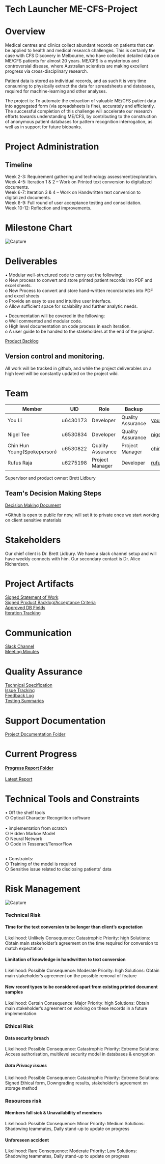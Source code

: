 # Tech Launcher ME-CFS-Project

# Overview

Medical centres and clinics collect abundant records on patients that can be applied to health and medical research challenges. This is certainly the case with CFS Discovery in Melbourne, who have collected detailed data on ME/CFS patients for almost 20 years. ME/CFS is a mysterious and controversial disease, where Australian scientists are making excellent progress via cross-disciplinary research.

Patient data is stored as individual records, and as such it is very time consuming to physically extract the data for spreadsheets and databases, required for machine-learning and other analyses.

The project is: To automate the extraction of valuable ME/CFS patient data into aggregated form (via spreadsheets is fine), accurately and efficiently. The successful completion of this challenge will accelerate our research efforts towards understanding ME/CFS, by contributing to the construction of anonymous patient databases for pattern recognition interrogation, as well as in support for future biobanks.

# Project Administration
## Timeline
Week 2-3: Requirement gathering and technology assessment/exploration. <br />
Week 4-5: Iteration 1 & 2 – Work on Printed text conversion to digitalized documents.<br />
Week 6-7: Iteration 3 & 4 – Work on Handwritten text conversion to digitalized documents.<br />
Week 8-9: Full round of user acceptance testing and consolidation.<br />
Week 10-12: Reflection and improvements.<br />

# Milestone Chart  
![Capture](https://github.com/u6530822/ME-CFS-Project/blob/master/milestone.PNG)

# Deliverables
•	Modular well-structured code to carry out the following:<br />
o	New process to convert and store printed patient records into PDF and excel sheets. <br />
o	New Process to convert and store hand-written records/notes into PDF and excel sheets<br />
o	Provide an easy to use and intuitive user interface. <br />
o	Allow sufficient space for scalability and further analytic needs. <br />

•	Documentation will be covered in the following:<br />
o	Well commented and modular code. <br />
o	High level documentation on code process in each iteration. <br />
o	A user guide to be handed to the stakeholders at the end of the project.<br />

[Product Backlog](https://drive.google.com/open?id=154SpNfr9QrG_j6Xw1HOSoIcJ5UUipYOH)<br />

## Version control and monitoring.<br />
All work will be tracked in github, and while the project deliverables on a high level will be constantly updated on the project wiki. <br />

# Team
|Member| UID|	Role|	Backup|	Email|
| --- | --- | --- | --- | --- |
|You Li|u6430173|Developer| 	Quality Assurance|	you.li@anu.edu.au|
|Nigel Tee|u6530834|Developer|	Quality Assurance|	nigel.tee@anu.edu.au|
|Chin Hun Young(Spokeperson)|u6530822|Quality Assurance|	Project Manager|	chin.young@anu.edu.au|
|Rufus Raja|u6275198	|Project Manager|	Developer|	rufus.raja@anu.edu.au|

Supervisor and product owner: Brett Lidbury  

## Team's Decision Making Steps
[Decision Making Document](https://drive.google.com/open?id=1iuMgKuiV72ic6ZybAdhszDJW5QMlwO6K)<br />

*Github is open to public for now, will set it to private once we start working on client sensitive materials

# Stakeholders
Our chief client is Dr. Brett Lidbury. We have a slack channel setup and will have weekly connects with him. Our secondary contact is Dr. Alice Richardson. 

# Project Artifacts
[Signed Statement of Work](https://docs.google.com/document/d/1eFEJfMPe0xbD6Jfw6KpZf4wzqcFAI8vjizMkaUJH-Dk/edit?usp=sharing)<br />
[Signed Product Backlog/Acceptance Criteria](https://drive.google.com/open?id=154SpNfr9QrG_j6Xw1HOSoIcJ5UUipYOH)<br />
[Approved DB Fields](https://drive.google.com/file/d/1NbsGXRXQ0QnQ8ItyiEVDQO5VlD8_Rv8t/view?usp=sharing)<br />
[Iteration Tracking](https://drive.google.com/drive/u/1/folders/1c-zunhc9ArRkqTRCivM0X3Kt2iIH-1Nx)<br />

# Communication 
[Slack Channel](https://mecfs-workspace.slack.com/messages/CGPA6LS90/)<br />
[Meeting Minutes](https://drive.google.com/open?id=1PdPVHMijHiBvzMBqYQPptPX4WbBsXGjE)<br />

# Quality Assurance
[Technical Specification](https://drive.google.com/file/d/1xuPRZXNygvWiQU0BOwUbPlI6k1vXGzfA/view?usp=sharing)<br />
[Issue Tracking](https://github.com/u6530822/ME-CFS-Project/issues)<br />
[Feedback Log](https://drive.google.com/open?id=15BJ5XNeOg506WVSW6oJ9KiIewVI6bu0y)<br />
[Testing Summaries](https://drive.google.com/open?id=1GlXRLAL1TPeR7_wVfNAkTnE9Sw4SnoZHDcEf3BC4tjs)<br />

# Support Documentation
[Project Documentation Folder](https://drive.google.com/open?id=1fHtWXQIDxyIFErwrestoyBETrUFVW-Yq)<br />

# Current Progress
#### [Progress Report Folder](https://drive.google.com/drive/u/1/folders/1_xgkb4bs7dScdkAQv_ZJaXaIq126nBvf)<br />
[Latest Report](https://drive.google.com/open?id=1JB9lKHz7MoSZC59oYe-F8u0W19tvWBaK)<br />

# Technical Tools and Constraints
•	Off the shelf tools<br />
  ○ Optical Character Recognition software <br />
<br />
•	implementation from scratch<br />
  ○ Hidden Markov Model<br />
  ○ Neural Network<br />
  ○ Code in Tesseract/TensorFlow<br />
<br />

•	Constraints:<br />
  ○ Training of the model is required<br />
  ○ Sensitive issue related to disclosing patients' data<br />
  
  # Risk Management
  
  ![Capture](https://github.com/u6530822/ME-CFS-Project/blob/master/risk_list.PNG)
  
### Technical Risk
#### Time for the text conversion to be longer than client’s expectation
Likelihood: Unlikely
Consequence: Catastrophic
Priority: high
Solutions: Obtain main stakeholder’s agreement on the time required for conversion to match expectation
#### Limitation of knowledge in handwritten to text conversion
Likelihood: Possible
Consequence: Moderate
Priority: high
Solutions: Obtain main stakeholder’s agreement on the possible removal of feature
#### New record types to be considered apart from existing printed document samples
Likelihood: Certain 
Consequence: Major 
Priority: high 
Solutions: Obtain main stakeholder’s agreement on working on these records in a future implementation

### Ethical Risk
#### Data security breach
Likelihood: Possible
Consequence: Catastrophic
Priority: Extreme
Solutions: Access authorisation, multilevel security model in databases & encryption
##### Data Privacy issues
Likelihood: Possible
Consequence: Catastrophic
Priority: Extreme
Solutions: Signed Ethical form, Downgrading results, stakeholder’s agreement on storage method

### Resources risk
#### Members fall sick & Unavailability of members
Likelihood: Possible
Consequence: Minor
Priority: Medium
Solutions: Shadowing teammates, Daily stand-up to update on progress
#### Unforeseen accident
Likelihood: Rare
Consequence: Moderate
Priority: Low
Solutions: Shadowing teammates, Daily stand-up to update on progress



